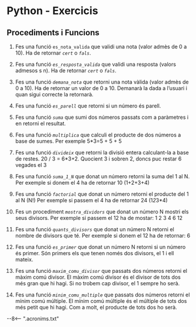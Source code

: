 # Python - Exercicis

## Procediments i Funcions

1. Fes una funció `es_nota_valida` que validi una nota (valor admès de 0 a 10). Ha de retornar *`cert`* o *`fals`*.

2. Fes una funció *`es_resposta_valida`* que validi una resposta (valors admesos s n). Ha de retornar *`cert`* o *`fals`*.

3. Fes una funció *`demana_nota`* que retorni una nota vàlida (valor admès de 0 a 10). Ha de
retornar un valor de 0 a 10. Demanarà la dada a l’usuari i quan sigui correcte la retornarà.

4. Fes una funció *`es_parell`* que retorni si un número és parell.

5. Fes una funció *`suma`* que sumi dos números passats com a paràmetres i en retorni el
resultat.

6. Fes una funció *`multiplica`* que calculi el producte de dos números a base de sumes. Per
exemple 5*3=5 + 5 + 5

7. Fes una funció *`divideix`* que retorni la divisió entera calculant-la a base de restes. 20 / 3 = 6*3+2. Quocient 3 i sobren 2, doncs puc restar 6 vegades el 3

8. Fes una funció *`suma_1_N`* que donat un número retorni la suma del 1 al N. Per exemple si donem el 4 ha de retornar 10 (1+2+3+4)

9. Fes una funció *`factorial`* que donat un número retorni el producte del 1 al N (N!)
Per exemple si passem el 4 ha de retornar 24 (1*2*3*4)

10. Fes un procediment *`mostra_dividors`* que donat un número N mostri els seus divisors.
Per exemple si passem el 12 ha de mostar: 1 2 3 4 6 12

11. Fes una funció *`quants_divisors`* que donat un número N retorni el nombre de divisors que té.
Per exemple si donem el 12 ha de retornar: 6

12. Fes una funció *`es_primer`* que donat un número N retorni si un número és primer.
Són primers els que tenen només dos divisors, el 1 i ell mateix.

13. Fes una funció *`maxim_comu_divisor`* que passats dos números retorni el màxim comú divisor.
El màxim comú divisor és el divisor de tots dos més gran que hi hagi. Si no trobem cap divisor, el 1 sempre ho serà.

14. Fes una funció *`minim_comu_multiple`* que passats dos números retorni el mínim comú múltiple.
El mínim comú múltiple és el múltiple de tots dos més petit que hi hagi. Com a molt, el producte de tots dos ho serà.

--8<-- ".acronims.txt"
